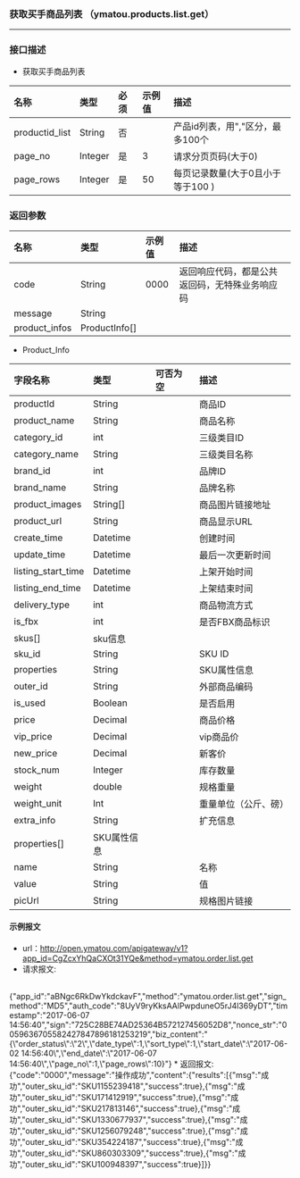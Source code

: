 ### 获取买手商品列表 （ymatou.products.list.get）

---

### 接口描述

* 获取买手商品列表

| 名称 | 类型 | 必须 | 示例值 | 描述 |
| :--- | :--- | :--- | :--- | :--- |
| productid_list|String|否| | 产品id列表，用","区分，最多100个|
| page\_no | Integer | 是 | 3 | 请求分页页码(大于0) |
| page\_rows | Integer | 是 | 50 | 每页记录数量(大于0且小于等于100 )|

### 返回参数

| 名称 | 类型 | 示例值 | 描述 |
| :--- | :--- | :--- | :--- |
| code | String | 0000 | 返回响应代码，都是公共返回码，无特殊业务响应码 |
| message | String |  |  |
| product\_infos | ProductInfo\[\] |  |  |  |

* Product\_Info

| 字段名称 | 类型 | 可否为空 | 描述 |
| :--- | :--- | :--- | :--- |
| productId | String |  | 商品ID |
| product\_name | String |  | 商品名称 |
| category\_id | int |  | 三级类目ID |
| category\_name | String |  | 三级类目名称 |
| brand\_id | int |  | 品牌ID |
| brand\_name | String |  | 品牌名称 |
| product\_images | String\[\] |  | 商品图片链接地址 |
| product\_url | String |  | 商品显示URL |
| create\_time | Datetime |  | 创建时间 |
| update\_time | Datetime |  | 最后一次更新时间 |
| listing\_start\_time | Datetime |  | 上架开始时间 |
| listing\_end\_time | Datetime |  | 上架结束时间 |
| delivery\_type | int |  | 商品物流方式  |
| is_fbx | int | | 是否FBX商品标识 |
| skus\[\] | sku信息 |  |  |
| sku\_id | String |  | SKU ID |
| properties | String |  | SKU属性信息 |
| outer\_id | String |  | 外部商品编码 |
| is\_used | Boolean |  | 是否启用 |
| price | Decimal |  | 商品价格 |
| vip\_price | Decimal |  | vip商品价 |
| new\_price | Decimal |  | 新客价 |
| stock\_num | Integer |  | 库存数量 |
| weight | double |  | 规格重量 |
| weight\_unit | Int |  | 重量单位（公斤、磅） |
| extra\_info | String |  | 扩充信息 |
| properties[] | SKU属性信息 |  | |
| name | String |  | 名称 |
| value | String |  | 值  |
| picUrl | String |  | 规格图片链接 |



#### 示例报文

* url：http://open.ymatou.com/apigateway/v1?app_id=CgZcxYhQaCXOt31YQe&method=ymatou.order.list.get
* 请求报文:    
<br  />
{"app_id":"aBNgc6RkDwYkdckavF","method":"ymatou.order.list.get","sign_method":"MD5","auth_code":"8UyV9ryKksAAlPwpduneO5rJ4l369yDT","timestamp":"2017-06-07 14:56:40","sign":"725C28BE74AD25364B572127456052D8","nonce_str":"0059636705582427847896181253219","biz_content":"{\"order_status\":\"2\",\"date_type\":1,\"sort_type\":1,\"start_date\":\"2017-06-02 14:56:40\",\"end_date\":\"2017-06-07 14:56:40\",\"page_no\":1,\"page_rows\":10}"}
* 返回报文:   
<br  />
{"code":"0000","message":"操作成功","content":{"results":[{"msg":"成功","outer_sku_id":"SKU1155239418","success":true},{"msg":"成功","outer_sku_id":"SKU171412919","success":true},{"msg":"成功","outer_sku_id":"SKU217813146","success":true},{"msg":"成功","outer_sku_id":"SKU1330677937","success":true},{"msg":"成功","outer_sku_id":"SKU1256079248","success":true},{"msg":"成功","outer_sku_id":"SKU354224187","success":true},{"msg":"成功","outer_sku_id":"SKU860303309","success":true},{"msg":"成功","outer_sku_id":"SKU100948397","success":true}]}}